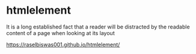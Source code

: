 # htmlelement
It is a long established fact that a reader will be distracted by the readable content of a page when looking at its layout


https://raselbiswas001.github.io/htmlelement/

